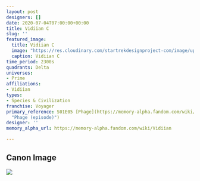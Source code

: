 ```yaml
---
layout: post
designers: []
date: 2020-07-04T07:00:00+00:00
title: Vidiian C
slug: ''
featured_image:
  title: Vidiian C
  image: "https://res.cloudinary.com/startrekdesignproject-com/image/upload/v1593897068/VidiianC.png"
  caption: Vidiian C
time_period: 2300s
quadrants: Delta
universes:
- Prime
affiliations:
- Vidiian
types:
- Species & Civilization
franchise: Voyager
primary_reference: S01E05 [Phage](https://memory-alpha.fandom.com/wiki/Phage_(episode)
  "Phage (episode)")
designer: ''
memory_alpha_url: https://memory-alpha.fandom.com/wiki/Vidiian

---
```

## Canon Image

![](https://res.cloudinary.com/startrekdesignproject-com/image/upload/v1593897068/VidiianC-Phage.jpg)